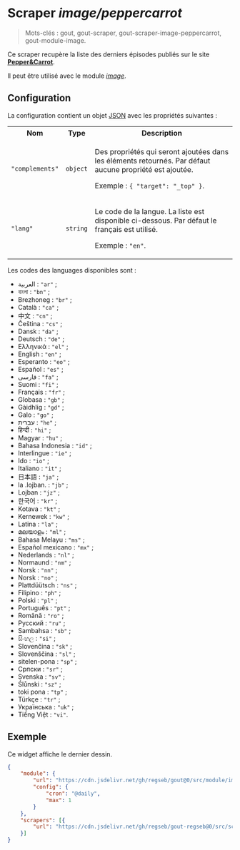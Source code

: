 # Scraper _image/peppercarrot_

> Mots-clés : gout, gout-scraper, gout-scraper-image-peppercarrot,
> gout-module-image.

Ce scraper recupère la liste des derniers épisodes publiés sur le site
[**Pepper&Carrot**](https://www.peppercarrot.com/).

Il peut être utilisé avec le module
[_image_](https://github.com/regseb/gout/tree/HEAD/src/module/image#readme).

## Configuration

La configuration contient un objet
[JSON](https://www.json.org/json-fr.html "JavaScript Object Notation") avec les
propriétés suivantes :

<table>
  <tr>
    <th>Nom</th>
    <th>Type</th>
    <th>Description</th>
  </tr>
  <tr>
    <td><code>"complements"</code></td>
    <td><code>object</code></td>
    <td>
      <p>
        Des propriétés qui seront ajoutées dans les éléments retournés. Par
        défaut aucune propriété est ajoutée.
      </p>
      <p>
        Exemple : <code>{ "target": "_top" }</code>.
      </p>
    </td>
  </tr>
  <tr>
    <td><code>"lang"</code></td>
    <td><code>string</code></td>
    <td>
      <p>
        Le code de la langue. La liste est disponible ci-dessous. Par défaut le
        français est utilisé.
      </p>
      <p>
        Exemple : <code>"en"</code>.
      </p>
    </td>
  </tr>
</table>

Les codes des languages disponibles sont :

<!--
console.log(Array.from(document.querySelectorAll(".langmenu a"))
                 .map((a) => {
    return `- ${a.title.slice(0, a.title.indexOf(" ("))} : ` +
           `\`"${a.href.slice(29, -1)}"\` ;`;
}).join("\n"));
-->

- العربية : `"ar"` ;
- বাংলা : `"bn"` ;
- Brezhoneg : `"br"` ;
- Català : `"ca"` ;
- 中文 : `"cn"` ;
- Čeština : `"cs"` ;
- Dansk : `"da"` ;
- Deutsch : `"de"` ;
- Ελληνικά : `"el"` ;
- English : `"en"` ;
- Esperanto : `"eo"` ;
- Español : `"es"` ;
- فارسی : `"fa"` ;
- Suomi : `"fi"` ;
- Français : `"fr"` ;
- Globasa : `"gb"` ;
- Gàidhlig : `"gd"` ;
- Galo : `"go"` ;
- עברית : `"he"` ;
- हिन्दी : `"hi"` ;
- Magyar : `"hu"` ;
- Bahasa Indonesia : `"id"` ;
- Interlingue : `"ie"` ;
- Ido : `"io"` ;
- Italiano : `"it"` ;
- 日本語 : `"ja"` ;
- la .lojban. : `"jb"` ;
- Lojban : `"jz"` ;
- 한국어 : `"kr"` ;
- Kotava : `"kt"` ;
- Kernewek : `"kw"` ;
- Latina : `"la"` ;
- മലയാളം : `"ml"` ;
- Bahasa Melayu : `"ms"` ;
- Español mexicano : `"mx"` ;
- Nederlands : `"nl"` ;
- Normaund : `"nm"` ;
- Norsk : `"nn"` ;
- Norsk : `"no"` ;
- Plattdüütsch : `"ns"` ;
- Filipino : `"ph"` ;
- Polski : `"pl"` ;
- Português : `"pt"` ;
- Română : `"ro"` ;
- Русский : `"ru"` ;
- Sambahsa : `"sb"` ;
- සිංහල : `"si"` ;
- Slovenčina : `"sk"` ;
- Slovenščina : `"sl"` ;
- sitelen-pona : `"sp"` ;
- Српски : `"sr"` ;
- Svenska : `"sv"` ;
- Ślůnski : `"sz"` ;
- toki pona : `"tp"` ;
- Türkçe : `"tr"` ;
- Українська : `"uk"` ;
- Tiếng Việt : `"vi"`.

## Exemple

Ce widget affiche le dernier dessin.

```JSON
{
    "module": {
        "url": "https://cdn.jsdelivr.net/gh/regseb/gout@0/src/module/image/image.js",
        "config": {
            "cron": "@daily",
            "max": 1
        }
    },
    "scrapers": [{
        "url": "https://cdn.jsdelivr.net/gh/regseb/gout-regseb@0/src/scraper/image/peppercarrot/peppercarrot.js"
    }]
}
```
